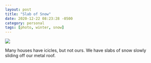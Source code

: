 ```yaml
---
layout: post
title: "Slab of Snow"
date: 2020-12-22 08:23:28 -0500
category: personal
tags: [photo, winter, snow]
---
```


![](https://live.staticflickr.com/65535/50747242612_f80f20fc2c_c_d.jpg)

Many houses have icicles, but not ours. We have slabs of snow slowly sliding off our metal roof.